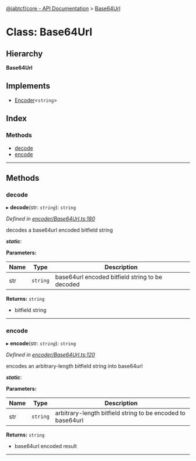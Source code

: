 [@iabtcf/core - API Documentation](../README.md) > [Base64Url](../classes/base64url.md)

# Class: Base64Url

## Hierarchy

**Base64Url**

## Implements

* [Encoder](../interfaces/encoder.md)<`string`>

## Index

### Methods

* [decode](base64url.md#decode)
* [encode](base64url.md#encode)

---

## Methods

<a id="decode"></a>

###  decode

▸ **decode**(str: *`string`*): `string`

*Defined in [encoder/Base64Url.ts:180](https://github.com/chrispaterson/iabtcf-es/blob/5dac6b3/modules/core/src/encoder/Base64Url.ts#L180)*

decodes a base64url encoded bitfield string

*__static__*: 

**Parameters:**

| Name | Type | Description |
| ------ | ------ | ------ |
| str | `string` |  base64url encoded bitfield string to be decoded |

**Returns:** `string`
*   bitfield string

___
<a id="encode"></a>

###  encode

▸ **encode**(str: *`string`*): `string`

*Defined in [encoder/Base64Url.ts:120](https://github.com/chrispaterson/iabtcf-es/blob/5dac6b3/modules/core/src/encoder/Base64Url.ts#L120)*

encodes an arbitrary-length bitfield string into base64url

*__static__*: 

**Parameters:**

| Name | Type | Description |
| ------ | ------ | ------ |
| str | `string` |  arbitrary-length bitfield string to be encoded to base64url |

**Returns:** `string`
*   base64url encoded result

___

